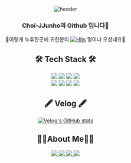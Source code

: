 <div align="center">

![header](https://capsule-render.vercel.app/api?type=waving&color=auto&height=200&section=header&text=Choi-JJunho%20Github&fontSize=90)

### Choi-JJunho의 Github 입니다👋

👀이렇게 누추한곳에 귀한분이 
  [![Hits](https://hits.seeyoufarm.com/api/count/incr/badge.svg?url=https%3A%2F%2Fgithub.com%2FChoi-JJunho&count_bg=%2358CB36&title_bg=%23555555&icon=buzzfeed.svg&icon_color=%23FFFFFF&title=hits&edge_flat=false)](https://hits.seeyoufarm.com) 
  명이나 오셨네요👀


  
  ## 🛠 Tech Stack 🛠

  <div>
    <img src="https://img.shields.io/badge/Java-007396?style=flat-square&logo=java&logoColor=white"/> 
    <img src="https://img.shields.io/badge/Spring-6DB33F?style=flat-square&logo=Spring&logoColor=white"/> 
    <img src="https://img.shields.io/badge/Spring%20Boot-6DB33F?style=flat-square&logo=SpringBoot&logoColor=white"/> 
    <img src="https://img.shields.io/badge/MySQL-4479A1?style=flat-square&logo=MySQL&logoColor=white"/><br>
    <img src="https://img.shields.io/badge/AWS-232F3E?style=flat-square&logo=Amazon%20AWS&logoColor=white"/>
    <img src="https://img.shields.io/badge/JavaScript-F7DF1E?style=flat-square&logo=JavaScript&logoColor=white"/>
    <img src="https://img.shields.io/badge/C-A8B9CC?style=flat-square&logo=C&logoColor=white"/>
    <img src="https://img.shields.io/badge/C++-00599C?style=flat-square&logo=C%2B%2B&logoColor=white"/>
  </div>
  
  ## 🖋 Velog 🖋
  
[![Velog's GitHub stats](https://velog-readme-stats.vercel.app/api?name=junho5336)](https://velog.io/@junho5336)

  ## 🙋‍♂️About Me🙋‍♂️
  
  <div>
    <a href="https://everydayidid.tistory.com/">
       <img src="https://img.shields.io/badge/Blog-000000?style=flat-square&logo=Blogger&logoColor=white"/>
    </a>
    <a href="https://velog.io/@junho5336">
      <img src="https://img.shields.io/badge/Velog-019733?style=flat-square&logo=V&logoColor=white"/>
    </a>
    <a href="https://www.instagram.com/mr_jjune/">
      <img src="https://img.shields.io/badge/Instagram-E4405F?style=flat-square&logo=Instagram&logoColor=white"/> 
    </a>
    <a href="https://www.facebook.com/profile.php?id=100010011462344">
      <img src="https://img.shields.io/badge/Facebook-1877F2?style=flat-square&logo=Facebook&logoColor=white"/> 
    </a>
    
  </div>
  
</div>
